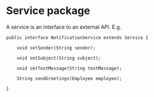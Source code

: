 # Service package

A service is an interface to an external API.
E.g. 

    public interface NotificationService extends Service {

        void setSender(String sender);
    
        void setSubject(String subject);
    
        void setTextMessage(String textMessage);
    
        String sendGreetings(Employee employee);
    
    }
